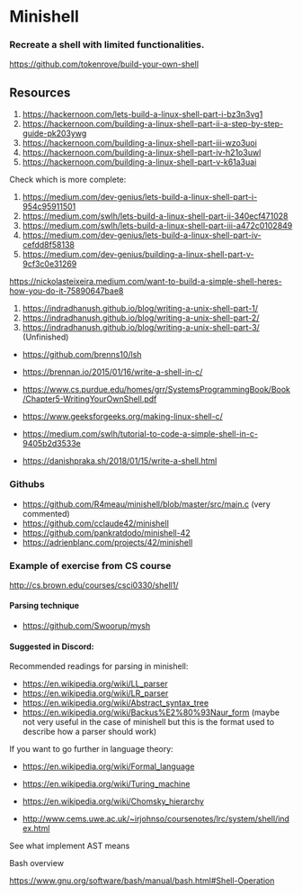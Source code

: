 # Minishell
### Recreate a shell with limited functionalities.

https://github.com/tokenrove/build-your-own-shell

## Resources

1. https://hackernoon.com/lets-build-a-linux-shell-part-i-bz3n3vg1
2. https://hackernoon.com/building-a-linux-shell-part-ii-a-step-by-step-guide-pk203ywg
3. https://hackernoon.com/building-a-linux-shell-part-iii-wzo3uoi
4. https://hackernoon.com/building-a-linux-shell-part-iv-h21o3uwl
5. https://hackernoon.com/building-a-linux-shell-part-v-k61a3uai

Check which is more complete:

1. https://medium.com/dev-genius/lets-build-a-linux-shell-part-i-954c95911501
2. https://medium.com/swlh/lets-build-a-linux-shell-part-ii-340ecf471028
3. https://medium.com/swlh/lets-build-a-linux-shell-part-iii-a472c0102849
4. https://medium.com/dev-genius/lets-build-a-linux-shell-part-iv-cefdd8f58138
5. https://medium.com/dev-genius/building-a-linux-shell-part-v-9cf3c0e31269

https://nickolasteixeira.medium.com/want-to-build-a-simple-shell-heres-how-you-do-it-75890647bae8

1. https://indradhanush.github.io/blog/writing-a-unix-shell-part-1/
2. https://indradhanush.github.io/blog/writing-a-unix-shell-part-2/
3. https://indradhanush.github.io/blog/writing-a-unix-shell-part-3/
(Unfinished)

- https://github.com/brenns10/lsh
- https://brennan.io/2015/01/16/write-a-shell-in-c/

- https://www.cs.purdue.edu/homes/grr/SystemsProgrammingBook/Book/Chapter5-WritingYourOwnShell.pdf
- https://www.geeksforgeeks.org/making-linux-shell-c/
- https://medium.com/swlh/tutorial-to-code-a-simple-shell-in-c-9405b2d3533e
- https://danishpraka.sh/2018/01/15/write-a-shell.html


### Githubs
- https://github.com/R4meau/minishell/blob/master/src/main.c (very commented)
- https://github.com/cclaude42/minishell
- https://github.com/pankratdodo/minishell-42
- https://adrienblanc.com/projects/42/minishell

### Example of exercise from CS course
http://cs.brown.edu/courses/csci0330/shell1/

#### Parsing technique

- https://github.com/Swoorup/mysh

#### Suggested in Discord:

Recommended readings for parsing in minishell:
- https://en.wikipedia.org/wiki/LL_parser
- https://en.wikipedia.org/wiki/LR_parser
- https://en.wikipedia.org/wiki/Abstract_syntax_tree
- https://en.wikipedia.org/wiki/Backus%E2%80%93Naur_form (maybe not very useful in the case of minishell but this is the format used to describe how a parser should work)

If you want to go further in language theory:
- https://en.wikipedia.org/wiki/Formal_language
- https://en.wikipedia.org/wiki/Turing_machine
- https://en.wikipedia.org/wiki/Chomsky_hierarchy

- http://www.cems.uwe.ac.uk/~irjohnso/coursenotes/lrc/system/shell/index.html

See what implement AST means

Bash overview

https://www.gnu.org/software/bash/manual/bash.html#Shell-Operation
